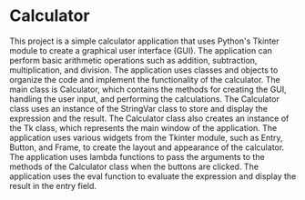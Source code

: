 # Calculator
This project is a simple calculator application that uses Python's Tkinter module to create a graphical user interface (GUI). The application can perform basic arithmetic operations such as addition, subtraction, multiplication, and division. The application uses classes and objects to organize the code and implement the functionality of the calculator. The main class is Calculator, which contains the methods for creating the GUI, handling the user input, and performing the calculations. The Calculator class uses an instance of the StringVar class to store and display the expression and the result. The Calculator class also creates an instance of the Tk class, which represents the main window of the application. The application uses various widgets from the Tkinter module, such as Entry, Button, and Frame, to create the layout and appearance of the calculator. The application uses lambda functions to pass the arguments to the methods of the Calculator class when the buttons are clicked. The application uses the eval function to evaluate the expression and display the result in the entry field.
